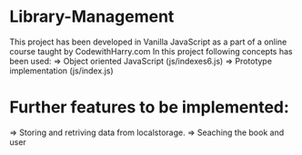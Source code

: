 # Library-Management
This project has been developed in Vanilla JavaScript as a part of a online course taught by CodewithHarry.com
In this project following concepts has been used:
  => Object oriented JavaScript (js/indexes6.js)
  => Prototype implementation (js/index.js)

# Further features to be implemented:
  => Storing and retriving data from localstorage.
  => Seaching the book and user
